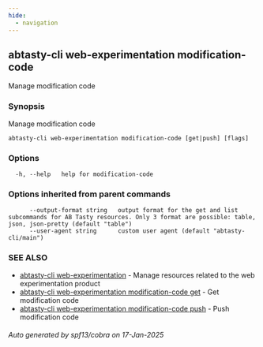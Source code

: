 ```yaml
---
hide:
  - navigation
---
```

## abtasty-cli web-experimentation modification-code

Manage modification code

### Synopsis

Manage modification code

```
abtasty-cli web-experimentation modification-code [get|push] [flags]
```

### Options

```
  -h, --help   help for modification-code
```

### Options inherited from parent commands

```
      --output-format string   output format for the get and list subcommands for AB Tasty resources. Only 3 format are possible: table, json, json-pretty (default "table")
      --user-agent string      custom user agent (default "abtasty-cli/main")
```

### SEE ALSO

* [abtasty-cli web-experimentation](abtasty-cli_web-experimentation.md)	 - Manage resources related to the web experimentation product
* [abtasty-cli web-experimentation modification-code get](abtasty-cli_web-experimentation_modification-code_get.md)	 - Get modification code
* [abtasty-cli web-experimentation modification-code push](abtasty-cli_web-experimentation_modification-code_push.md)	 - Push modification code

###### Auto generated by spf13/cobra on 17-Jan-2025
